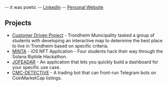 -- it was poetic --
[LinkedIn](https://www.linkedin.com/in/adam-sioud) -- [Personal Website]([adamsioud.com](https://adamsioud.com))
## Projects
- [Customer Driven Project](https://www.canva.com/design/DAFSGZOpYkk/1genLmDENc6ZO5EK08Mq4Q/view) - Trondheim Municipality tasked a group of students with developing an interactive map to determine the best place to live in Trondheim based on specific criteria.
- [MINTA](https://github.com/AdamSioud/MINTA) - iOS NFT Application - Four students hack their way through the Solana Riptide Hackathon.
- [JOFEADAR](https://github.com/AdamSioud/Start-NTNU-Hackathon-2022) - An application that lets you quickly build a dashboard for your specific use case.
- [CMC-DETECTIVE](https://github.com/AdamSioud/CMC-DETECTIVE) - A trading bot that can front-run Telegram bots on CoinMarketCap listings.



<!--

##  About Me

Right now I'm working on going from demo to production-ready projects in the field of Causal and Generative AI.
Just exploring, curious about most things. 
Most of my work is on this GitHub user -> [AdamSioud](https://github.com/AdamSioud)
## My Work

Here are some of the projects I'm most proud of:

1. [MINTA](https://github.com/AdamSioud/MINTA) - IOS NFT Application - Four students hack their way through the Solana Riptide Hackathon
2. [CMC-DETECTIVE](https://github.com/AdamSioud/CMC-DETECTIVE) - An trading bot that can frontrun telegram-bots on coinmarketcap listings.
3. [Customer Driven Project](https://www.canva.com/design/DAFSGZOpYkk/1genLmDENc6ZO5EK08Mq4Q/view) - Trondheim Kommune has commissioned a group of students to create a prototype to find out the best place to live in Trondheim according to certain criteria
4. [JOFEADAR](https://github.com/AdamSioud/Start-NTNU-Hackathon-2022) - An application that let's you fast build dashboard for you specific use case. 


## Get In Touch

- LinkedIn: [Adam Sioud](https://www.linkedin.com/in/adam-sioud)

-->
<!---
adam-sioud/adam-sioud is a ✨ special ✨ repository because its `README.md` (this file) appears on your GitHub profile.
You can click the Preview link to take a look at your changes.
--->
